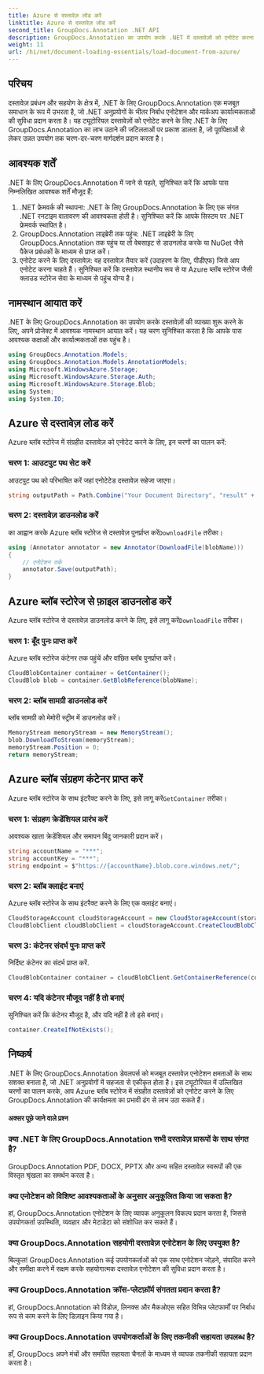 ```yaml
---
title: Azure से दस्तावेज़ लोड करें
linktitle: Azure से दस्तावेज़ लोड करें
second_title: GroupDocs.Annotation .NET API
description: GroupDocs.Annotation का उपयोग करके .NET में दस्तावेज़ों को एनोटेट करना सीखें। Azure ब्लॉब स्टोरेज के साथ सहज एकीकरण के लिए चरण-दर-चरण ट्यूटोरियल।
weight: 11
url: /hi/net/document-loading-essentials/load-document-from-azure/
---
```

## परिचय
दस्तावेज़ प्रबंधन और सहयोग के क्षेत्र में, .NET के लिए GroupDocs.Annotation एक मजबूत समाधान के रूप में उभरता है, जो .NET अनुप्रयोगों के भीतर निर्बाध एनोटेशन और मार्कअप कार्यात्मकताओं की सुविधा प्रदान करता है। यह ट्यूटोरियल दस्तावेज़ों को एनोटेट करने के लिए .NET के लिए GroupDocs.Annotation का लाभ उठाने की जटिलताओं पर प्रकाश डालता है, जो पूर्वापेक्षाओं से लेकर उन्नत उपयोग तक चरण-दर-चरण मार्गदर्शन प्रदान करता है।
## आवश्यक शर्तें
.NET के लिए GroupDocs.Annotation में जाने से पहले, सुनिश्चित करें कि आपके पास निम्नलिखित आवश्यक शर्तें मौजूद हैं:
1. .NET फ्रेमवर्क की स्थापना: .NET के लिए GroupDocs.Annotation के लिए एक संगत .NET रनटाइम वातावरण की आवश्यकता होती है। सुनिश्चित करें कि आपके सिस्टम पर .NET फ्रेमवर्क स्थापित है।
2. GroupDocs.Annotation लाइब्रेरी तक पहुंच: .NET लाइब्रेरी के लिए GroupDocs.Annotation तक पहुंच या तो वेबसाइट से डाउनलोड करके या NuGet जैसे पैकेज प्रबंधकों के माध्यम से प्राप्त करें।
3. एनोटेट करने के लिए दस्तावेज़: वह दस्तावेज़ तैयार करें (उदाहरण के लिए, पीडीएफ) जिसे आप एनोटेट करना चाहते हैं। सुनिश्चित करें कि दस्तावेज़ स्थानीय रूप से या Azure ब्लॉब स्टोरेज जैसी क्लाउड स्टोरेज सेवा के माध्यम से पहुंच योग्य है।

## नामस्थान आयात करें
.NET के लिए GroupDocs.Annotation का उपयोग करके दस्तावेज़ों की व्याख्या शुरू करने के लिए, अपने प्रोजेक्ट में आवश्यक नामस्थान आयात करें। यह चरण सुनिश्चित करता है कि आपके पास आवश्यक कक्षाओं और कार्यात्मकताओं तक पहुंच है।
```csharp
using GroupDocs.Annotation.Models;
using GroupDocs.Annotation.Models.AnnotationModels;
using Microsoft.WindowsAzure.Storage;
using Microsoft.WindowsAzure.Storage.Auth;
using Microsoft.WindowsAzure.Storage.Blob;
using System;
using System.IO;
```

## Azure से दस्तावेज़ लोड करें
Azure ब्लॉब स्टोरेज में संग्रहीत दस्तावेज़ को एनोटेट करने के लिए, इन चरणों का पालन करें:
### चरण 1: आउटपुट पथ सेट करें
आउटपुट पथ को परिभाषित करें जहां एनोटेटेड दस्तावेज़ सहेजा जाएगा।
```csharp
string outputPath = Path.Combine("Your Document Directory", "result" + Path.GetExtension("input.pdf"));
```
### चरण 2: दस्तावेज़ डाउनलोड करें
 का आह्वान करके Azure ब्लॉब स्टोरेज से दस्तावेज़ पुनर्प्राप्त करें`DownloadFile` तरीका।
```csharp
using (Annotator annotator = new Annotator(DownloadFile(blobName)))
{
    // एनोटेशन तर्क
    annotator.Save(outputPath);
}
```
## Azure ब्लॉब स्टोरेज से फ़ाइल डाउनलोड करें
 Azure ब्लॉब स्टोरेज से दस्तावेज़ डाउनलोड करने के लिए, इसे लागू करें`DownloadFile` तरीका।
### चरण 1: बूँद पुनः प्राप्त करें
Azure ब्लॉब स्टोरेज कंटेनर तक पहुंचें और वांछित ब्लॉब पुनर्प्राप्त करें।
```csharp
CloudBlobContainer container = GetContainer();
CloudBlob blob = container.GetBlobReference(blobName);
```
### चरण 2: ब्लॉब सामग्री डाउनलोड करें
ब्लॉब सामग्री को मेमोरी स्ट्रीम में डाउनलोड करें।
```csharp
MemoryStream memoryStream = new MemoryStream();
blob.DownloadToStream(memoryStream);
memoryStream.Position = 0;
return memoryStream;
```
## Azure ब्लॉब संग्रहण कंटेनर प्राप्त करें
 Azure ब्लॉब स्टोरेज के साथ इंटरैक्ट करने के लिए, इसे लागू करें`GetContainer` तरीका।
### चरण 1: संग्रहण क्रेडेंशियल प्रारंभ करें
आवश्यक खाता क्रेडेंशियल और समापन बिंदु जानकारी प्रदान करें।
```csharp
string accountName = "***";
string accountKey = "***";
string endpoint = $"https://{accountName}.blob.core.windows.net/";
```
### चरण 2: ब्लॉब क्लाइंट बनाएं
Azure ब्लॉब स्टोरेज के साथ इंटरैक्ट करने के लिए एक क्लाइंट बनाएं।
```csharp
CloudStorageAccount cloudStorageAccount = new CloudStorageAccount(storageCredentials, new Uri(endpoint), null, null, null);
CloudBlobClient cloudBlobClient = cloudStorageAccount.CreateCloudBlobClient();
```
### चरण 3: कंटेनर संदर्भ पुनः प्राप्त करें
निर्दिष्ट कंटेनर का संदर्भ प्राप्त करें.
```csharp
CloudBlobContainer container = cloudBlobClient.GetContainerReference(containerName);
```
### चरण 4: यदि कंटेनर मौजूद नहीं है तो बनाएं
सुनिश्चित करें कि कंटेनर मौजूद है, और यदि नहीं है तो इसे बनाएं।
```csharp
container.CreateIfNotExists();
```

## निष्कर्ष
.NET के लिए GroupDocs.Annotation डेवलपर्स को मजबूत दस्तावेज़ एनोटेशन क्षमताओं के साथ सशक्त बनाता है, जो .NET अनुप्रयोगों में सहजता से एकीकृत होता है। इस ट्यूटोरियल में उल्लिखित चरणों का पालन करके, आप Azure ब्लॉब स्टोरेज में संग्रहीत दस्तावेज़ों को एनोटेट करने के लिए GroupDocs.Annotation की कार्यक्षमता का प्रभावी ढंग से लाभ उठा सकते हैं।
#### अक्सर पूछे जाने वाले प्रश्न
### क्या .NET के लिए GroupDocs.Annotation सभी दस्तावेज़ प्रारूपों के साथ संगत है?
GroupDocs.Annotation PDF, DOCX, PPTX और अन्य सहित दस्तावेज़ स्वरूपों की एक विस्तृत श्रृंखला का समर्थन करता है।
### क्या एनोटेशन को विशिष्ट आवश्यकताओं के अनुसार अनुकूलित किया जा सकता है?
हां, GroupDocs.Annotation एनोटेशन के लिए व्यापक अनुकूलन विकल्प प्रदान करता है, जिससे उपयोगकर्ता उपस्थिति, व्यवहार और मेटाडेटा को संशोधित कर सकते हैं।
### क्या GroupDocs.Annotation सहयोगी दस्तावेज़ एनोटेशन के लिए उपयुक्त है?
बिल्कुल! GroupDocs.Annotation कई उपयोगकर्ताओं को एक साथ एनोटेशन जोड़ने, संपादित करने और समीक्षा करने में सक्षम करके सहयोगात्मक दस्तावेज़ एनोटेशन की सुविधा प्रदान करता है।
### क्या GroupDocs.Annotation क्रॉस-प्लेटफ़ॉर्म संगतता प्रदान करता है?
हां, GroupDocs.Annotation को विंडोज़, लिनक्स और मैकओएस सहित विभिन्न प्लेटफार्मों पर निर्बाध रूप से काम करने के लिए डिज़ाइन किया गया है।
### क्या GroupDocs.Annotation उपयोगकर्ताओं के लिए तकनीकी सहायता उपलब्ध है?
हाँ, GroupDocs अपने मंचों और समर्पित सहायता चैनलों के माध्यम से व्यापक तकनीकी सहायता प्रदान करता है।